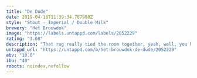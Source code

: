```yaml
---
title: "De Dude"
date: 2019-04-16T11:39:34.787980Z
style: "Stout - Imperial / Double Milk"
brewery: "Het Brouwdok"
image: "https://labels.untappd.com/labels/2052229"
rating: "3.68"
description: "That rug really tied the room together, yeah, well, you know, that’s just, like, your opinion, man."
untappd_url: "https://untappd.com/b/het-brouwdok-de-dude/2052229"
abv: "10.0"
ibu: "40"
robots: noindex,nofollow
---
```

